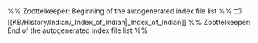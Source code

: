 %% Zoottelkeeper: Beginning of the autogenerated index file list  %%
🗂️ [[KB/History/Indian/_Index_of_Indian|_Index_of_Indian]]
%% Zoottelkeeper: End of the autogenerated index file list  %%
